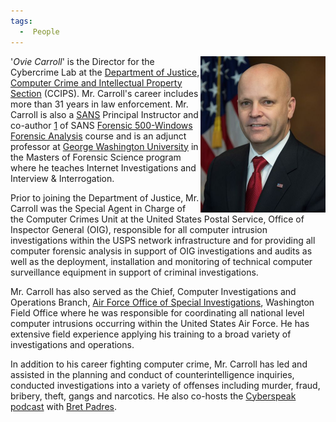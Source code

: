```yaml
---
tags:
  -  People
---
```

'<img src="assets/images/400px-OLC.jpeg" title="OLC.jpg" width="200" alt="OLC.jpg" align="right" />*Ovie
Carroll*' is the Director for the Cybercrime Lab at the [Department of
Justice, Computer Crime and Intellectual Property
Section](department_of_justice,_computer_crime_and_intellectual_property_section.md)
(CCIPS). Mr. Carroll's career includes more than 31 years in law
enforcement. Mr. Carroll is also a [SANS](sans.md) Principal
Instructor and co-author
[1](https://www.sans.org/instructors/ovie-carroll) of SANS [Forensic
500-Windows Forensic
Analysis](forensic_500-windows_forensic_analysis.md) course and
is an adjunct professor at [George Washington
University](george_washington_university.md) in the Masters of
Forensic Science program where he teaches Internet Investigations and
Interview & Interrogation.

Prior to joining the Department of Justice, Mr. Carroll was the Special
Agent in Charge of the Computer Crimes Unit at the United States Postal
Service, Office of Inspector General (OIG), responsible for all computer
intrusion investigations within the USPS network infrastructure and for
providing all computer forensic analysis in support of OIG
investigations and audits as well as the deployment, installation and
monitoring of technical computer surveillance equipment in support of
criminal investigations.

Mr. Carroll has also served as the Chief, Computer Investigations and
Operations Branch, [Air Force Office of Special
Investigations](air_force_office_of_special_investigations.md),
Washington Field Office where he was responsible for coordinating all
national level computer intrusions occurring within the United States
Air Force. He has extensive field experience applying his training to a
broad variety of investigations and operations.

In addition to his career fighting computer crime, Mr. Carroll has led
and assisted in the planning and conduct of counterintelligence
inquiries, conducted investigations into a variety of offenses including
murder, fraud, bribery, theft, gangs and narcotics. He also co-hosts the
[Cyberspeak podcast](cyberspeak_podcast.md) with [Bret
Padres](bret_padres.md).

